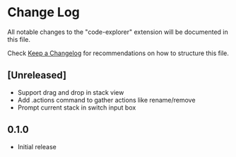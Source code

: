 # Change Log

All notable changes to the "code-explorer" extension will be documented in this file.

Check [Keep a Changelog](http://keepachangelog.com/) for recommendations on how to structure this file.

## [Unreleased]

- Support drag and drop in stack view
- Add .actions command to gather actions like rename/remove
- Prompt current stack in switch input box

## 0.1.0

- Initial release
